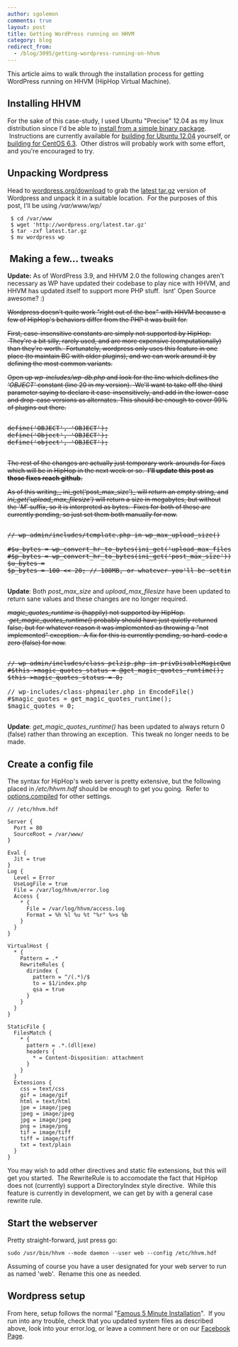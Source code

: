 ```yaml
---
author: sgolemon
comments: true
layout: post
title: Getting WordPress running on HHVM
category: blog
redirect_from:
  - /blog/3095/getting-wordpress-running-on-hhvm
---
```


This article aims to walk through the installation process for getting WordPress running on HHVM (HipHop Virtual Machine).

## Installing HHVM

For the sake of this case-study, I used Ubuntu "Precise" 12.04 as my linux distribution since I'd be able to [install from a simple binary package](https://github.com/facebook/hiphop-php/wiki/Prebuilt-packages-on-ubuntu-12.04).  Instructions are currently available for [building for Ubuntu 12.04](https://github.com/facebook/hiphop-php/wiki/Building-and-installing-HHVM-on-Ubuntu-12.04) yourself, or [building for CentOS 6.3](https://github.com/facebook/hiphop-php/wiki/Building-and-installing-HHVM-on-CentOS-6.3).  Other distros will probably work with some effort, and you're encouraged to try.

## Unpacking Wordpress

Head to [wordpress.org/download](http://wordpress.org/download) to grab the [latest tar.gz](http://wordpress.org/latest.tar.gz) version of Wordpress and unpack it in a suitable location.  For the purposes of this post, I'll be using _/var/www/wp/_


     $ cd /var/www
     $ wget 'http://wordpress.org/latest.tar.gz'
     $ tar -zxf latest.tar.gz
     $ mv wordpress wp

##  Making a few... tweaks

**Update:** As of WordPress 3.9, and HHVM 2.0 the following changes aren't necessary as WP have updated their codebase to play nice with HHVM, and HHVM has updated itself to support more PHP stuff.  Isnt' Open Source awesome? :)

<del>Wordpress doesn't quite work "right out of the box" with HHVM because a few of HipHop's behaviors differ from the PHP it was built for.</del>

<del>First, case-insensitive constants are simply not supported by HipHop.  They're a bit silly, rarely used, and are more expensive (computationally) than they're worth.  Fortunately, wordpress only uses this feature in one place (to maintain BC with older plugins), and we can work around it by defining the most common variants.</del>

<del>Open up _wp-includes/wp-db.php_ and look for the line which defines the _'OBJECT'_ constant (line 20 in my version).  We'll want to take off the third parameter saying to declare it case-insensitively, and add in the lower-case and drop-case versions as alternates. This should be enough to cover 99% of plugins out there.</del>

<pre>
<del>
define('OBJECT', 'OBJECT');
define('Object', 'OBJECT');
define('object', 'OBJECT');
</del>
</pre>


<del>The rest of the changes are actually just temporary work-arounds for fixes which will be in HipHop in the next week or so.  **I'll update this post as those fixes reach github.**</del>

<del>As of this writing,_ ini_get('post_max_size')_ will return an empty string, and _ini_get('upload_max_filesize')_ will return a size in megabytes, but without the '_M_' suffix, so it is interpreted as bytes.  Fixes for both of these are currently pending, so just set them both manually for now.</del>

<pre>
<del>
// wp-admin/includes/template.php in wp_max_upload_size()

#$u_bytes = wp_convert_hr_to_bytes(ini_get('upload_max_filesize'));
#$p_bytes = wp_convert_hr_to_bytes(ini_get('post_max_size'));
$u_bytes =
$p_bytes = 100 << 20; // 100MB, or whatever you'll be setting
</del>
</pre>


**Update**: Both _post_max_size_ and _upload_max_filesize_ have been updated to return sane values and these changes are no longer required.

<del>_magic_quotes_runtime_ is (happily) not supported by HipHop.  _get_magic_quotes_runtime_() probably should have just quietly returned false, but for whatever reason it was implemented as throwing a "not implemented" exception.  A fix for this is currently pending, so hard-code a zero (false) for now.</del>

<pre>
<del>
// wp-admin/includes/class-pclzip.php in privDisableMagicQuotes()
#$this->magic_quotes_status = @get_magic_quotes_runtime();
$this->magic_quotes_status = 0;</del>

// wp-includes/class-phpmailer.php in EncodeFile()
#$magic_quotes = get_magic_quotes_runtime();
$magic_quotes = 0;
</del>
</pre>

**Update**: _get_magic_quotes_runtime()_ has been updated to always return 0 (false) rather than throwing an exception.  This tweak no longer needs to be made.

## Create a config file

The syntax for HipHop's web server is pretty extensive, but the following placed in _/etc/hhvm.hdf_ should be enough to get you going.  Refer to [options.compiled](https://github.com/facebook/hiphop-php/blob/master/doc/options.compiled) for other settings.


    // /etc/hhvm.hdf

    Server {
      Port = 80
      SourceRoot = /var/www/
    }

    Eval {
      Jit = true
    }
    Log {
      Level = Error
      UseLogFile = true
      File = /var/log/hhvm/error.log
      Access {
        * {
          File = /var/log/hhvm/access.log
          Format = %h %l %u %t "%r" %>s %b
        }
      }
    }

    VirtualHost {
      * {
        Pattern = .*
        RewriteRules {
          dirindex {
            pattern = ^/(.*)/$
            to = $1/index.php
            qsa = true
          }
        }
      }
    }

    StaticFile {
      FilesMatch {
        * {
          pattern = .*.(dll|exe)
          headers {
            * = Content-Disposition: attachment
          }
        }
      }
      Extensions {
        css = text/css
        gif = image/gif
        html = text/html
        jpe = image/jpeg
        jpeg = image/jpeg
        jpg = image/jpeg
        png = image/png
        tif = image/tiff
        tiff = image/tiff
        txt = text/plain
      }
    }


You may wish to add other directives and static file extensions, but this will get you started.  The RewriteRule is to accomodate the fact that HipHop does not (currently) support a DirectoryIndex style directive.  While this feature is currently in development, we can get by with a general case rewrite rule.


## Start the webserver

Pretty straight-forward, just press go:


    sudo /usr/bin/hhvm --mode daemon --user web --config /etc/hhvm.hdf


Assuming of course you have a user designated for your web server to run as named 'web'.  Rename this one as needed.

## Wordpress setup


From here, setup follows the normal "[Famous 5 Minute Installation](http://codex.wordpress.org/Installing_WordPress)".  If you run into any trouble, check that you updated system files as described above, look into your error.log, or leave a comment here or on our [Facebook Page](https://www.facebook.com/pages/HipHop-for-PHP/282425744325).
